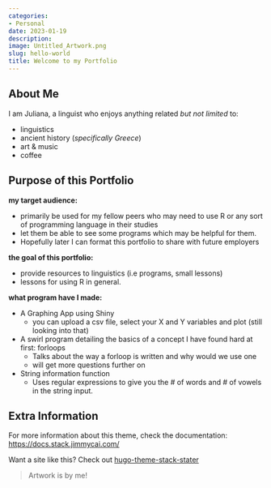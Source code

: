```yaml
---
categories:
- Personal
date: 2023-01-19
description: 
image: Untitled_Artwork.png
slug: hello-world
title: Welcome to my Portfolio
---
```


## About Me 

I am Juliana, a linguist who enjoys anything related _but not limited_ to:
* linguistics
* ancient history (_specifically Greece_) 
* art & music
* coffee

## Purpose of this Portfolio
**my target audience:**
- primarily be used for my fellow peers who may need to use R or any sort of programming language in their studies
- let them be able to see some programs which may be helpful for them. 
- Hopefully later I can format this portfolio to share with future employers

**the goal of this portfolio:** 
- provide resources to linguistics (i.e programs, small lessons)
- lessons for using R in general. 

**what program have I made:** 
- A Graphing App using Shiny
    - you can upload a csv file, select your X and Y variables and plot (still looking into that)
- A swirl program detailing the basics of a concept I have found hard at first: forloops
    - Talks about the way a forloop is written and why would we use one 
    - will get more questions further on 
- String information function 
    - Uses regular expressions to give you the # of words and # of vowels in the string input. 


## Extra Information

For more information about this theme, check the documentation: https://docs.stack.jimmycai.com/

Want a site like this? Check out [hugo-theme-stack-stater](https://github.com/CaiJimmy/hugo-theme-stack-starter)

> Artwork is by me!
